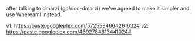 after talking to dmarzi (go/ricc-dmarzi) we've agreed
to make it simpler and use WhereamI instead.

v1: https://paste.googleplex.com/5725534664261632#
v2: https://paste.googleplex.com/4692784813441024#